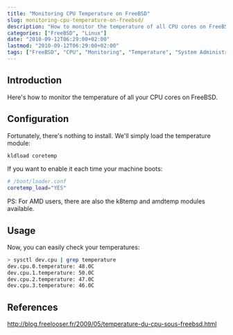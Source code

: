 ```yaml
---
title: "Monitoring CPU Temperature on FreeBSD"
slug: monitoring-cpu-temperature-on-freebsd/
description: "How to monitor the temperature of all CPU cores on FreeBSD"
categories: ["FreeBSD", "Linux"]
date: "2010-09-12T06:29:00+02:00"
lastmod: "2010-09-12T06:29:00+02:00"
tags: ["FreeBSD", "CPU", "Monitoring", "Temperature", "System Administration"]
---
```


## Introduction

Here's how to monitor the temperature of all your CPU cores on FreeBSD.

## Configuration

Fortunately, there's nothing to install. We'll simply load the temperature module:

```bash
kldload coretemp
```

If you want to enable it each time your machine boots:

```bash
# /boot/loader.conf
coretemp_load="YES"
```

PS: For AMD users, there are also the k8temp and amdtemp modules available.

## Usage

Now, you can easily check your temperatures:

```bash
> sysctl dev.cpu | grep temperature
dev.cpu.0.temperature: 48.0C
dev.cpu.1.temperature: 50.0C
dev.cpu.2.temperature: 47.0C
dev.cpu.3.temperature: 46.0C
```

## References

http://blog.freelooser.fr/2009/05/temperature-du-cpu-sous-freebsd.html
